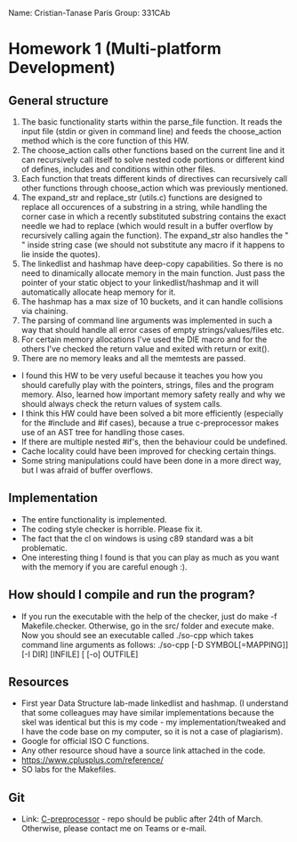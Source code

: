 Name: Cristian-Tanase Paris
Group: 331CAb

# Homework <NR> 1 (Multi-platform Development)

General structure
-

1. The basic functionality starts within the parse_file function. It reads
the input file (stdin or given in command line) and feeds the choose_action
method which is the core function of this HW.
2. The choose_action calls other functions based on the current line and it
can recursively call itself to solve nested code portions or different kind
of defines, includes and conditions within other files.
3. Each function that treats different kinds of directives can recursively
call other functions through choose_action which was previously mentioned.
4. The expand_str and replace_str (utils.c) functions are designed to replace
all occurences of a substring in a string, while handling the corner case in which
a recently substituted substring contains the exact needle we had to replace
(which would result in a buffer overflow by recursively calling again the
function). The expand_str also handles the " " inside string case (we should
not substitute any macro if it happens to lie inside the quotes). 
5. The linkedlist and hashmap have deep-copy capabilities. So there is no need
to dinamically allocate memory in the main function. Just pass the pointer of
your static object to your linkedlist/hashmap and it will automatically allocate
heap memory for it.
6. The hashmap has a max size of 10 buckets, and it can handle collisions via
chaining.
7. The parsing of command line arguments was implemented in such a way that
should handle all error cases of empty strings/values/files etc.
8. For certain memory allocations I've used the DIE macro and for the others
I've checked the return value and exited with return or exit().
9. There are no memory leaks and all the memtests are passed.


* I found this HW to be very useful because it teaches you how you should
carefully play with the pointers, strings, files and the program memory.
Also, learned how important memory safety really and why we should always
check the return values of system calls.
* I think this HW could have been solved a bit more efficiently (especially
for the #include and #if cases), because a true c-preprocessor makes use of
an AST tree for handling those cases.
* If there are multiple nested #if's, then the behaviour could be undefined.
* Cache locality could have been improved for checking certain things.
* Some string manipulations could have been done in a more direct way, but
I was afraid of buffer overflows.





Implementation
-

* The entire functionality is implemented.
* The coding style checker is horrible. Please fix it.
* The fact that the cl on windows is using c89 standard was a bit problematic.
* One interesting thing I found is that you can play as much as you want
with the memory if you are careful enough :).

How should I compile and run the program?
-
* If you run the executable with the help of the checker, just do
 make -f Makefile.checker. Otherwise, go in the src/ folder and execute make.
Now you should see an executable called ./so-cpp which takes command line arguments
as follows: ./so-cpp [-D SYMBOL[=MAPPING]] [-I DIR] [INFILE] [ [-o] OUTFILE]

Resources
-

* First year Data Structure lab-made linkedlist and hashmap. (I understand
that some colleagues may have similar implementations because the skel was
identical but this is my code - my implementation/tweaked and I have the code
base on my computer, so it is not a case of plagiarism).
* Google for official ISO C functions.
* Any other resource shoud have a source link attached in the code.
* https://www.cplusplus.com/reference/
* SO labs for the Makefiles.



Git
-
* Link:  [C-preprocessor](https://github.com/Cristi29P/c-preprocessor.git) - repo
should be public after 24th of March. Otherwise, please contact me on Teams or e-mail.
